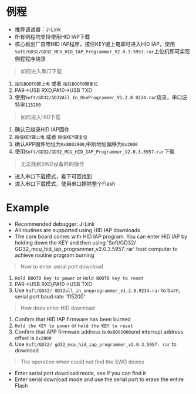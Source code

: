 # 例程
* 推荐调试器：J-Link
* 所有例程均支持使用HID IAP下载
* 核心板出厂自带HID IAP程序，按住KEY键上电即可进入HID IAP，使用`Soft/GD32/GD32_MCU_HID_IAP_Programmer_V2.0.3.5957.rar`上位机即可实现例程程序烧录

> 如何进入串口下载
1. `按住BOOT0键上电` 或者 `按住BOOT0键复位`
2. PA9->USB RXD,PA10->USB TXD
3. 使用`Soft/GD32/GD32All_In_OneProgrammer_V1.2.8.9234.rar`烧录，串口波特率`115200`

> 如何进入HID下载
1. 确认已烧录HID IAP固件
2. `按住KEY键上电` 或者 `按住KEY键复位`
3. 确认APP固件地址为`0x8002000`,中断地址偏移为`0x2000`
4. 使用`Soft/GD32/GD32_MCU_HID_IAP_Programmer_V2.0.3.5957.rar`下载

> 无法找到SWD设备时的操作
* 进入串口下载模式，看下可否找到
* 进入串口下载模式，使用串口擦除整个Flash

# Example
* Recommended debugger: J-Link
* All routines are supported using HID IAP downloads
* The core board comes with HID IAP program. You can enter HID IAP by holding down the KEY and then using 'Soft/GD32/ GD32_mcu_hid_iap_programmer_v2.0.3.5957. rar' host computer to achieve routine program burning

> How to enter serial port download
1. `Hold BOOT0 key to power` or `Hold BOOT0 key to reset`
2. PA9->USB RXD,PA10->USB TXD
3. Use `Soft/GD32/ GD32all_in_oneprogrammer_v1.2.8.9234.rar` to burn, serial port baud rate '115200'

> How does enter HID download
1. Confirm that HID IAP firmware has been burned
2. `Hold the KEY to power` or `hold the KEY to reset`
3. Confirm that APP firmware address is `0x8002000`and interrupt address offset is `0x2000`
4. Use `Soft/GD32/ gd32_mcu_hid_iap_programmer_v2.0.3.5957. rar` to download

> The operation when could not find the SWD device
* Enter serial port download mode, see if you can find it
* Enter serial download mode and use the serial port to erase the entire Flash
